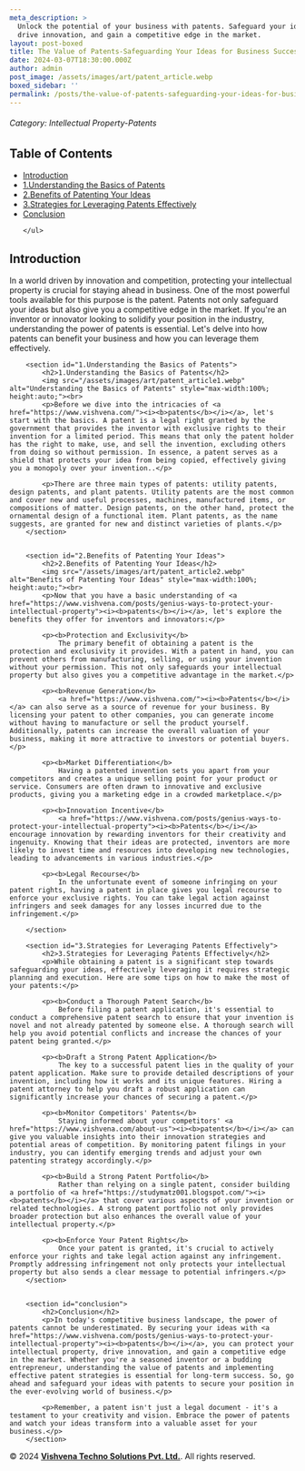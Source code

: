 ```yaml
---
meta_description: >
  Unlock the potential of your business with patents. Safeguard your ideas,
  drive innovation, and gain a competitive edge in the market.
layout: post-boxed
title: The Value of Patents-Safeguarding Your Ideas for Business Success
date: 2024-03-07T18:30:00.000Z
author: admin
post_image: /assets/images/art/patent_article.webp
boxed_sidebar: ''
permalink: /posts/the-value-of-patents-safeguarding-your-ideas-for-business-success
---
```


###### Category: Intellectual Property-Patents

<html>
<head>
    <meta charset="UTF-8">
    <meta name="viewport" content="width=device-width, initial-scale=1.0">
    <title><h1>The Value of Patents: Safeguarding Your Ideas for Business Success</h1></title>
    <meta name="description" content="Unlock the potential of your business with patents. Safeguard your ideas, drive innovation, and gain a competitive edge in the market.">
	<!-- Canonical Tag -->
    <link rel="canonical" href="https://www.vishvena.com/posts/the-value-of-patents-safeguarding-your-ideas-for-business-success">
</head>
<body>

<nav>
    <h2>Table of Contents</h2>
    <ul>
        <li><a href="#introduction">Introduction</a></li>
		<li><a href="#1.Understanding the Basics of Patents">1.Understanding the Basics of Patents</a></li>				
		<li><a href="#2.Benefits of Patenting Your Ideas">2.Benefits of Patenting Your Ideas</a></li>
		<li><a href="#3.Strategies for Leveraging Patents Effectively">3.Strategies for Leveraging Patents Effectively</a></li>
		<li><a href="#conclusion">Conclusion</a></li>

```
</ul>
```

</nav>

<article>
    <section id="introduction">
        <h2>Introduction</h2>
        <p>In a world driven by innovation and competition, protecting your intellectual property is crucial for staying ahead in business. One of the most powerful tools available for this purpose is the patent. Patents not only safeguard your ideas but also give you a competitive edge in the market. If you're an inventor or innovator looking to solidify your position in the industry, understanding the power of patents is essential. Let's delve into how patents can benefit your business and how you can leverage them effectively.</p>
    </section>

```
	<section id="1.Understanding the Basics of Patents">
		<h2>1.Understanding the Basics of Patents</h2>
		<img src="/assets/images/art/patent_article1.webp" alt="Understanding the Basics of Patents" style="max-width:100%; height:auto;"><br>
		<p>Before we dive into the intricacies of <a href="https://www.vishvena.com/"><i><b>patents</b></i></a>, let's start with the basics. A patent is a legal right granted by the government that provides the inventor with exclusive rights to their invention for a limited period. This means that only the patent holder has the right to make, use, and sell the invention, excluding others from doing so without permission. In essence, a patent serves as a shield that protects your idea from being copied, effectively giving you a monopoly over your invention..</p>
		
		<p>There are three main types of patents: utility patents, design patents, and plant patents. Utility patents are the most common and cover new and useful processes, machines, manufactured items, or compositions of matter. Design patents, on the other hand, protect the ornamental design of a functional item. Plant patents, as the name suggests, are granted for new and distinct varieties of plants.</p>
	</section>


	<section id="2.Benefits of Patenting Your Ideas">
		<h2>2.Benefits of Patenting Your Ideas</h2>
		<img src="/assets/images/art/patent_article2.webp" alt="Benefits of Patenting Your Ideas" style="max-width:100%; height:auto;"><br>
		<p>Now that you have a basic understanding of <a href="https://www.vishvena.com/posts/genius-ways-to-protect-your-intellectual-property"><i><b>patents</b></i></a>, let's explore the benefits they offer for inventors and innovators:</p>
		
		<p><b>Protection and Exclusivity</b>
			The primary benefit of obtaining a patent is the protection and exclusivity it provides. With a patent in hand, you can prevent others from manufacturing, selling, or using your invention without your permission. This not only safeguards your intellectual property but also gives you a competitive advantage in the market.</p>
		
		<p><b>Revenue Generation</b>
			<a href="https://www.vishvena.com/"><i><b>Patents</b></i></a> can also serve as a source of revenue for your business. By licensing your patent to other companies, you can generate income without having to manufacture or sell the product yourself. Additionally, patents can increase the overall valuation of your business, making it more attractive to investors or potential buyers.</p>
			
		<p><b>Market Differentiation</b>
			Having a patented invention sets you apart from your competitors and creates a unique selling point for your product or service. Consumers are often drawn to innovative and exclusive products, giving you a marketing edge in a crowded marketplace.</p>
			
		<p><b>Innovation Incentive</b>
			<a href="https://www.vishvena.com/posts/genius-ways-to-protect-your-intellectual-property"><i><b>Patents</b></i></a> encourage innovation by rewarding inventors for their creativity and ingenuity. Knowing that their ideas are protected, inventors are more likely to invest time and resources into developing new technologies, leading to advancements in various industries.</p>
		
		<p><b>Legal Recourse</b>
			In the unfortunate event of someone infringing on your patent rights, having a patent in place gives you legal recourse to enforce your exclusive rights. You can take legal action against infringers and seek damages for any losses incurred due to the infringement.</p>
			
	</section>
			
	<section id="3.Strategies for Leveraging Patents Effectively">
		<h2>3.Strategies for Leveraging Patents Effectively</h2>
		<p>While obtaining a patent is a significant step towards safeguarding your ideas, effectively leveraging it requires strategic planning and execution. Here are some tips on how to make the most of your patents:</p>
		
		<p><b>Conduct a Thorough Patent Search</b>
			Before filing a patent application, it's essential to conduct a comprehensive patent search to ensure that your invention is novel and not already patented by someone else. A thorough search will help you avoid potential conflicts and increase the chances of your patent being granted.</p>
			
		<p><b>Draft a Strong Patent Application</b>
			The key to a successful patent lies in the quality of your patent application. Make sure to provide detailed descriptions of your invention, including how it works and its unique features. Hiring a patent attorney to help you draft a robust application can significantly increase your chances of securing a patent.</p>
			
		<p><b>Monitor Competitors' Patents</b>
			Staying informed about your competitors' <a href="https://www.vishvena.com/about-us"><i><b>patents</b></i></a> can give you valuable insights into their innovation strategies and potential areas of competition. By monitoring patent filings in your industry, you can identify emerging trends and adjust your own patenting strategy accordingly.</p>
		
		<p><b>Build a Strong Patent Portfolio</b>
			Rather than relying on a single patent, consider building a portfolio of <a href="https://studymatz001.blogspot.com/"><i><b>patents</b></i></a> that cover various aspects of your invention or related technologies. A strong patent portfolio not only provides broader protection but also enhances the overall value of your intellectual property.</p>
		
		<p><b>Enforce Your Patent Rights</b>
			Once your patent is granted, it's crucial to actively enforce your rights and take legal action against any infringement. Promptly addressing infringement not only protects your intellectual property but also sends a clear message to potential infringers.</p>
	</section>


	<section id="conclusion">
		<h2>Conclusion</h2>
		<p>In today's competitive business landscape, the power of patents cannot be underestimated. By securing your ideas with <a href="https://www.vishvena.com/posts/genius-ways-to-protect-your-intellectual-property"><i><b>patents</b></i></a>, you can protect your intellectual property, drive innovation, and gain a competitive edge in the market. Whether you're a seasoned inventor or a budding entrepreneur, understanding the value of patents and implementing effective patent strategies is essential for long-term success. So, go ahead and safeguard your ideas with patents to secure your position in the ever-evolving world of business.</p>
		
		<p>Remember, a patent isn't just a legal document - it's a testament to your creativity and vision. Embrace the power of patents and watch your ideas transform into a valuable asset for your business.</p>
	</section>
```

</article>

<footer>
    <p>&copy; 2024 <a href="https://vishvena.com"><b>Vishvena Techno Solutions Pvt. Ltd.</b></a>. All rights reserved.</p>
</footer>

</body>
</html>
